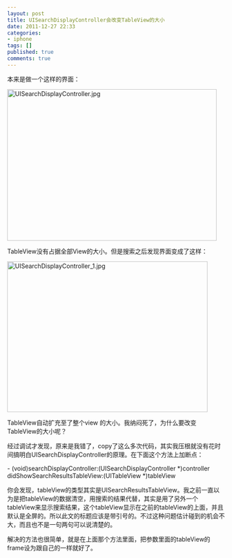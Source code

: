 ```yaml
---
layout: post
title: UISearchDisplayController会改变TableView的大小
date: 2011-12-27 22:33
categories:
- iphone
tags: []
published: true
comments: true
---
```

<p><p>本来是做一个这样的界面：</p>
<p><img title="UISearchDisplayController.jpg" src="http://phaibin.tk/wp-content/uploads/2011/12/UISearchDisplayController.jpg" border="0" alt="UISearchDisplayController.jpg" width="485" height="351" /></p>
<p>TableView没有占据全部View的大小。但是搜索之后发现界面变成了这样：</p>
<p><img title="UISearchDisplayController_1.jpg" src="http://phaibin.tk/wp-content/uploads/2011/12/UISearchDisplayController_1.jpg" border="0" alt="UISearchDisplayController_1.jpg" width="464" height="349" /></p>
<p>TableView自动扩充至了整个view 的大小。我纳闷死了，为什么要改变TableView的大小呢？</p>
<p>经过调试才发现，原来是我错了，copy了这么多次代码，其实我压根就没有花时间搞明白UISearchDisplayController的原理。在下面这个方法上加断点：</p>
<p>- (void)searchDisplayController:(UISearchDisplayController *)controller didShowSearchResultsTableView:(UITableView *)tableView</p>
<p>你会发现，tableView的类型其实是UISearchResultsTableView。我之前一直以为是把tableView的数据清空，用搜索的结果代替，其实是用了另外一个tableView来显示搜索结果，这个tableView显示在之前的tableView的上面，并且默认是全屏的。所以此文的标题应该是带引号的。不过这种问题估计碰到的机会不大，而且也不是一句两句可以说清楚的。</p>
<p>解决的方法也很简单，就是在上面那个方法里面，把参数里面的tableView的frame设为跟自己的一样就好了。</p></p>
